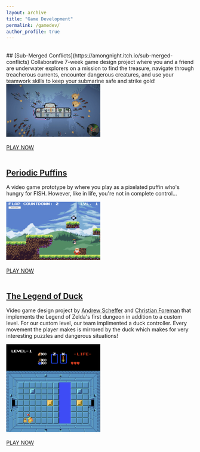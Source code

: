 ```yaml
---
layout: archive
title: "Game Development"
permalink: /gamedev/
author_profile: true
---
```

<br>
## [Sub-Merged Conflicts](https://amongnight.itch.io/sub-merged-conflicts)
Collaborative 7-week game design project where 
you and a friend are underwater explorers on a 
mission to find the treasure, navigate through treacherous currents,
encounter dangerous creatures, and use your teamwork skills to keep your submarine safe and strike gold!
<div markdown="0" width="50%">    
    <img src="../images/submerged.png" alt="Girl in a jacket" width="50%">
</div>
<br>
<div markdown="0">
    <a href="https://amongnight.itch.io/sub-merged-conflicts" class="btn btn--info btn--x-large">PLAY NOW</a>
</div>
<br>


## [Periodic Puffins](https://schefferac2020.github.io/PeriodicPuffin/)
A video game prototype by where you play as a pixelated puffin who's hungry for FISH. However, like in life, you're not in complete control...

<div markdown="0" width="50%">    
    <img src="../images/ppuffins.jpg" alt="Girl in a jacket" width="50%">
</div>
<br>
<div markdown="0">
    <a href="https://schefferac2020.github.io/PeriodicPuffin/" class="btn btn--info btn--x-large">PLAY NOW</a>
</div>
<br>

## [The Legend of Duck](https://schefferac2020.github.io/LegendOfZeldaWebsite/)
Video game design project by [Andrew Scheffer](https://github.com/schefferac2020) and [Christian Foreman](https://github.com/ChristianForeman) that implements the Legend of Zelda's first dungeon in addition to a custom level. For our custom level, our team implimented a duck controller. Every movement the player makes is mirrored by the duck which makes for very interesting puzzles and dangerous situations!
<div markdown="0" width="50%">    
    <img src="../images/legend_of_duck.jpg" alt="Girl in a jacket" width="50%">
</div>
<br>
<div markdown="0">
    <a href="https://schefferac2020.github.io/LegendOfZeldaWebsite/" class="btn btn--info btn--x-large">PLAY NOW</a>
</div>
<br>

